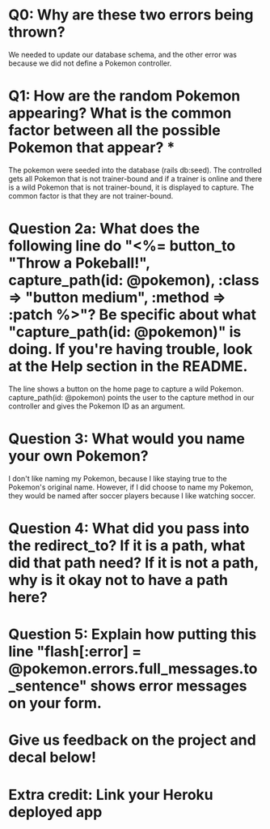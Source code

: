 # Q0: Why are these two errors being thrown?
We needed to update our database schema, and the other error was because we did not define a Pokemon controller.

# Q1: How are the random Pokemon appearing? What is the common factor between all the possible Pokemon that appear? *
The pokemon were seeded into the database (rails db:seed). The controlled gets all Pokemon that is not trainer-bound and if a trainer is online and there is a wild Pokemon that is not trainer-bound, it is displayed to capture. The common factor is that they are not trainer-bound.

# Question 2a: What does the following line do "<%= button_to "Throw a Pokeball!", capture_path(id: @pokemon), :class => "button medium", :method => :patch %>"? Be specific about what "capture_path(id: @pokemon)" is doing. If you're having trouble, look at the Help section in the README.
The line shows a button on the home page to capture a wild Pokemon. capture_path(id: @pokemon) points the user to the capture method in our controller and gives the Pokemon ID as an argument. 

# Question 3: What would you name your own Pokemon?
I don't like naming my Pokemon, because I like staying true to the Pokemon's original name. However, if I did choose to name my Pokemon, they would be named after soccer players because I like watching soccer.

# Question 4: What did you pass into the redirect_to? If it is a path, what did that path need? If it is not a path, why is it okay not to have a path here?

# Question 5: Explain how putting this line "flash[:error] = @pokemon.errors.full_messages.to_sentence" shows error messages on your form.

# Give us feedback on the project and decal below!

# Extra credit: Link your Heroku deployed app
